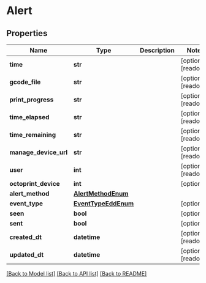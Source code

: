 # Alert

## Properties
Name | Type | Description | Notes
------------ | ------------- | ------------- | -------------
**time** | **str** |  | [optional] [readonly] 
**gcode_file** | **str** |  | [optional] [readonly] 
**print_progress** | **str** |  | [optional] [readonly] 
**time_elapsed** | **str** |  | [optional] [readonly] 
**time_remaining** | **str** |  | [optional] [readonly] 
**manage_device_url** | **str** |  | [optional] [readonly] 
**user** | **int** |  | [optional] [readonly] 
**octoprint_device** | **int** |  | [optional] 
**alert_method** | [**AlertMethodEnum**](AlertMethodEnum.md) |  | 
**event_type** | [**EventTypeEddEnum**](EventTypeEddEnum.md) |  | [optional] 
**seen** | **bool** |  | [optional] 
**sent** | **bool** |  | [optional] 
**created_dt** | **datetime** |  | [optional] [readonly] 
**updated_dt** | **datetime** |  | [optional] [readonly] 

[[Back to Model list]](../README.md#documentation-for-models) [[Back to API list]](../README.md#documentation-for-api-endpoints) [[Back to README]](../README.md)


